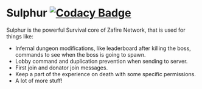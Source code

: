 # Sulphur [![Codacy Badge](https://app.codacy.com/project/badge/Grade/353f0e8dfaba498fa8895311feb0ef21)](https://www.codacy.com/gh/ZafireNT/Sulphur/dashboard?utm_source=github.com&amp;utm_medium=referral&amp;utm_content=ZafireNT/Sulphur&amp;utm_campaign=Badge_Grade)
Sulphur is the powerful Survival core of Zafire Network, that is used for things like:
- Infernal dungeon modifications, like leaderboard after killing the boss, commands to see when the boss is going to spawn.
- Lobby command and duplication prevention when sending to server.
- First join and donator join messages.
- Keep a part of the experience on death with some specific permissions.
- A lot of more stuff!
